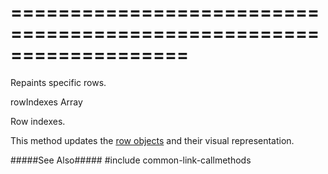 ===================================================================
===================================================================

<!--shortDescription-->
Repaints specific rows.
<!--/shortDescription-->

<!--paramName1-->rowIndexes<!--/paramName1-->
<!--paramType1-->Array<Number><!--/paramType1-->
<!--paramDescription1-->
Row indexes.
<!--/paramDescription1-->

<!--fullDescription-->
This method updates the [row objects]({basewidgetpath}/Row/) and their visual representation.

#####See Also#####
#include common-link-callmethods
<!--/fullDescription-->